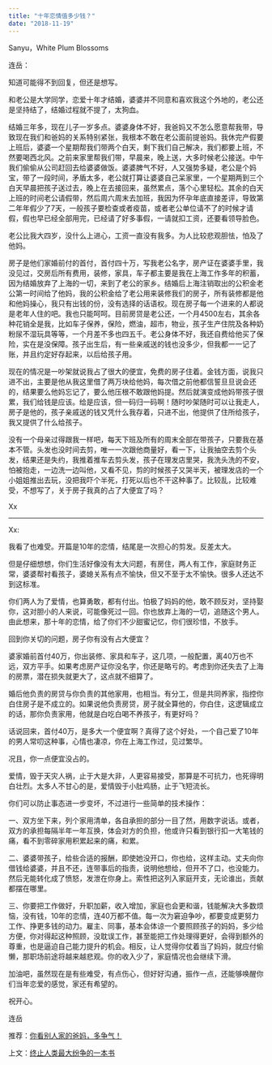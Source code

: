 ```yaml
---
title: "十年恋情值多少钱？"
date: "2018-11-19"
---
```


Sanyu，White Plum Blossoms

连岳：

知道可能得不到回复，但还是想写。

和老公是大学同学，恋爱十年才结婚，婆婆并不同意和喜欢我这个外地的，老公还是坚持结了，结婚过程就不提了，太狗血。

结婚三年多，现在儿子一岁多点。婆婆身体不好，我爸妈又不怎么愿意帮我带，导致现在我们和爸妈的关系特别紧张，我根本不敢在老公面前提爸妈。我休完产假要上班后，婆婆一个星期帮我们带两个白天，剩下我们自己解决，我们都要上班，不然要喝西北风。之前来家里帮我们带，早晨来，晚上送，大多时候老公接送。中午我们偷偷从公司赶回去给婆婆做饭。婆婆脾气不好，人又强势多疑，老公是个妈宝，带了一段时间，矛盾太多，老公就打算让婆婆自己呆家里，一个星期两到三个白天早晨把孩子送过去，晚上在去接回来，虽然累点，落个心里轻松。其余的白天上班的时间老公请假带，然后周六周末去加班，我因为怀孕年底直接差评，导致第二年年假少了7天，一般孩子要检查或者疫苗，或者老公单位请不了的时候才请假，假也早已经全部用完，已经请了好多事假，一请就扣工资，还要看领导脸色。

老公比我大四岁，没什么上进心，工资一直没有我多。为人比较悲观胆怯，怕及了他妈。

房子是他们家婚前付的首付，首付四十万，写我老公名字，房产证在婆婆手里，我没见过，交房后所有费用，装修，家具，车子都主要是我在上海工作多年的积蓄，因为结婚放弃了上海的一切，来到了老公的家乡。结婚后上海注销取出的公积金老公第一时间给了他妈，我的公积金给了老公用来装修我们的房子，所有装修都是他和他妈操心，我只有出钱的份，没有选择的话语权。现在房子每一个进来的人都说是老年人住的吧。我也只能呵呵。目前房贷是老公还，一个月4500左右，其余各种花销全是我，比如车子保养，保险，燃油，超市，物业，孩子生产住院及各种奶粉尿不湿玩具等等，一个月差不多也四五千。老公身体不好，我还自费给他买了保险，实在是没保障。孩子出生后，有一些亲戚送的钱也没多少，但我都一一记了账，并且约定好存起来，以后给孩子用。

现在的情况是一吵架就说我占了很大的便宜，免费的房子住着。金钱方面，说我只进不出，主要是他从我这里借了两万块给他妈，每次借之前他都信誓旦旦说会还的，结果要么他妈忘记了，要么他压根不敢跟他妈提。然后就演变成他妈带孩子很累，我们给钱是应该。给是应该，但一码归一码啊！随时吵架随时可以让我走人，房子是他的，孩子亲戚送的钱又凭什么我存着，只进不出，他提供了住所给孩子，我又提供了什么给孩子。

没有一个母亲过得跟我一样吧，每天下班及所有的周末全部在带孩子，只要我在基本不管。头发也没时间去剪，唯一一次跟他商量好，看一下，让我抽空去剪个头发，结果还是失约，我推着推车去剪头发，孩子在理发店里哭，我洗头洗的不安，怕被抱走，一边洗一边叫他，又看不见，剪的时候孩子又哭半天，被理发店的一个小姐姐推出去玩，没把我吓个半死，打死以后也不干这种事了。比较乱，比较难受，不想写了，关于房子我真的占了大便宜了吗？

Xx

* * *

Xx:

我看了也难受。开篇是10年的恋情，结尾是一次担心的剪发。反差太大。

但是仔细想想，你们生活好像没有太大问题，有房住，两人有工作，家庭财务正常，婆婆帮衬看孩子，婆媳关系有点不愉快，但又不至于太不愉快。很多人还达不到这标准。

你们两人为了爱情，也算勇敢，都有付出。怕极了妈妈的他，敢不顾反对，坚持娶你，这对胆小的人来说，可能像死过一回。你也放弃上海的一切，追随这个男人。由此想来，那十年的恋情，给了你们不少甜蜜记忆，你们很珍惜，不放手。

回到你关切的问题，房子你有没有占大便宜？

婆家婚前首付40万，你出装修、家具和车子，这几项，一般配置，离40万也不远，双方平手。如果考虑房产证你没名字，你还是略亏的。考虑到你还失去了上海的房票，潜在损失就更大了，这点就不细算了。

婚后他负责的房贷与你负责的其他家用，也相当。有分工，但是共同养家，指控你白住房子是不成立的。如果说他负责房贷，房子就全算他的，你白住，这逻辑成立的话，那你负责家用，他就是白吃白喝不养孩子，有更好吗？

话说回来，首付40万，是多大一个便宜啊？真得了这个好处，一个自己爱了10年的男人常叨这种事，心情也凄凉，你在上海工作过，见过繁华。

况且，你一点便宜没占的。

爱情，毁于天灾人祸，止于大是大非，人更容易接受，那算是不可抗力，也死得明白壮烈。太多人不甘心的是，爱情毁于小肚鸡肠，止于飞短流长。

你们可以防止事态进一步变坏，不过进行一些简单的技术操作：

一、双方坐下来，列个家用清单，各自承担的部分一目了然，用数字说话。或者，双方的承担每隔半年一年互换，体会对方的负担，他或许只看到银行扣一大笔钱的痛，看不到零碎家用积累起来的痛，和累。

二、婆婆带孩子，给些合适的报酬，即使她没开口，你也给，这样主动。丈夫向你借钱给婆婆，并且不还，连带事后的指责，说明他想给，但开不了口，也没能力。然后无能转化成了愤怒，发泄在你身上。索性把这列入家庭开支，无论谁出，贡献都摆在哪里。

三、你要把工作做好，升职加薪，收入增加，家庭也会更和谐，钱能解决大多数烦恼，没有钱，10年的恋情，连40万都不值。每一次为窘迫争吵，都要变成更努力工作、挣更多钱的动力。雇主、同事，基本会体谅一个要照顾孩子的妈妈，多少给方便，你对得起这种照顾，没耽误工作，甚至能把工作处理得更好，会得到额外的尊重，也是逼迫自己能力提升的机会。相反，让人觉得你仗着当了妈妈，就应付偷懒，那职场前途将越来越悲观。你的收入少了，家庭情况也会继续下滑。

加油吧，虽然现在是有些难受，有点伤心，但好好沟通，振作一点，还能够唤醒你们当年恋爱的感觉，家还有希望的。

祝开心。

连岳

推荐：[你看别人家的爸妈，多争气！](http://mp.weixin.qq.com/s?__biz=MjM5NDU0Mjk2MQ==&mid=2651631485&idx=1&sn=0cb8ef42c36bfabb355ec4bc0158bfcb&chksm=bd7e2b638a09a27560da80ee9c56c9fd8ff8bca4552339a775c898a1ca4151e3b9fc8c31fc5d&scene=21#wechat_redirect)

上文：[终止人类最大纷争的一本书](http://mp.weixin.qq.com/s?__biz=MjM5NDU0Mjk2MQ==&mid=2651631570&idx=1&sn=bc7c18657322ad42e6b1c58ffa9dbc17&chksm=bd7e2bcc8a09a2da77396e045d361c7288d9a73f8a30eb1298c2a6e2d190bfae737d00226d5a&scene=21#wechat_redirect)
